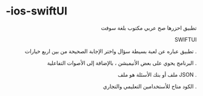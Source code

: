 # -ios-swiftUI
<p align="right">
تطبيق احزرها صح عربي مكتوب بلغة سوفت 
</p>

 <p align="right">
 SWIFTUI
  </p>

 <p align="right"> تطبيق عباره عن لعبة بسيطة سؤال واختر الإجابة الصحيحة من بين اربع خيارات . 
 </p>

<p align="right">البرنامج يحوي على بعض الأنيميشن ، بالإضافة إلى الأصوات التفاعلية .
 </p>


<p align="right">ملف أو بنك الأسئلة هو ملف JSON .
 </p>


<p align="right"> الكود متاح للأستخدامين التعليمي والتجاري .
</p>








